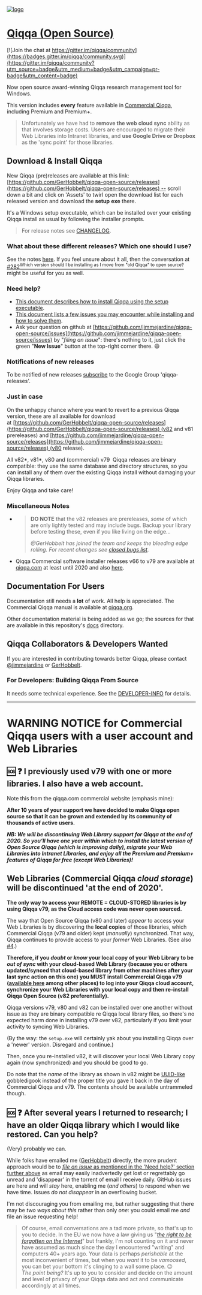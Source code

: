 

 [![logo](../../blob/master/icons/Application/Qiqqa.png) ](http://qiqqa.org/)
 
# [Qiqqa (Open Source)](http://qiqqa.org/)

[![Join the chat at https://gitter.im/qiqqa/community](https://badges.gitter.im/qiqqa/community.svg)](https://gitter.im/qiqqa/community?utm_source=badge&utm_medium=badge&utm_campaign=pr-badge&utm_content=badge)

Now open source award-winning Qiqqa research management tool for Windows.

This version includes **every** feature available in [Commercial Qiqqa](qiqqa.com), including Premium and Premium+.

> Unfortunately we have had to **remove the web cloud sync** ability as that involves storage costs. Users are encouraged to migrate their Web Libraries into Intranet libraries, and **use Google Drive or Dropbox**
 as the 'sync point' for those libraries.


## Download & Install Qiqqa

New Qiqqa (pre)releases are available at this link: [https://github.com/GerHobbelt/qiqqa-open-source/releases](https://github.com/GerHobbelt/qiqqa-open-source/releases) -- scroll down a bit and click on 'Assets' to twirl open the download list for each released version and download the **setup** **exe** there.

It's a Windows setup executable, which can be installed over your existing Qiqqa install as usual by following the installer prompts.

> For release notes see [CHANGELOG](../../blob/master/CHANGELOG.md).


### What about these different releases? Which one should I use?

See the notes [here](https://github.com/jimmejardine/qiqqa-open-source/issues/280#issuecomment-752056946-permalink). If you feel unsure about it all, then the conversation at [#282<sup>Which version should I be installing as I move from "old Qiqqa" to open source?</sup>](https://github.com/jimmejardine/qiqqa-open-source/issues/282) might be useful for you as well.


### Need help?

*   [This document describes how to install Qiqqa using the setup executable](https://github.com/jimmejardine/qiqqa-open-source/blob/master/docs-src/FAQ/Installing%20Qiqqa%20-%20Updating%20Qiqqa.md).
*   [This document lists a few issues you may encounter while installing and how to solve them](https://github.com/jimmejardine/qiqqa-open-source/blob/master/docs-src/FAQ/Problems%20with%20running%20the%20installer%20on%20your%20Microsoft%20Windows%20machine.md).
*   Ask your question on github at [https://github.com/jimmejardine/qiqqa-open-source/issues](https://github.com/jimmejardine/qiqqa-open-source/issues) by "*filing an issue*": there's nothing to it, just click the green "**New Issue**" button at the top-right corner there. 😄


### Notifications of new releases

To be notified of new releases [subscribe](https://groups.google.com/d/forum/qiqqa-releases) to the Google Group 'qiqqa-releases'.


### Just in case

On the unhappy chance where you want to revert to a previous Qiqqa version, these are all available for download at [https://github.com/GerHobbelt/qiqqa-open-source/releases](https://github.com/GerHobbelt/qiqqa-open-source/releases) (v82 and v81 prereleases) and [https://github.com/jimmejardine/qiqqa-open-source/releases](https://github.com/jimmejardine/qiqqa-open-source/releases) (v80 release).

All v82*, v81*, v80 and (commercial) v79  Qiqqa releases are binary compatible: they use the same database and directory structures, so you can install any of them over the existing Qiqqa install without damaging your Qiqqa libraries.  

Enjoy Qiqqa and take care!


### Miscellaneous Notes

* > **DO NOTE** that the v82 releases are prereleases, *some* of which are only lightly tested and may include bugs. Backup your library before testing these, even if you like living on the edge...
  >
  > *@GerHobbelt has joined the team and keeps the bleeding edge rolling. For recent changes see  [closed bugs list](https://github.com/jimmejardine/qiqqa-open-source/issues?q=is%3Aissue+is%3Aclosed).*

* Qiqqa Commercial software installer releases v66 to v79 are available at [qiqqa.com](www.qiqqa.com/Download) at least until 2020 and also [here](https://github.com/jimmejardine/qiqqa-open-source/tree/master/Qiqqa-Software-Installer-Releases).


## Documentation For Users

Documentation still needs a **lot** of work. All help is appreciated. The Commercial Qiqqa manual is available at [qiqqa.org](http://qiqqa.org/The.Qiqqa.Manual.html).

Other documentation material is being added as we go; the sources for that are available in this repository's [docs](./docs) directory.


## Qiqqa Collaborators & Developers Wanted
 
If you are interested in contributing towards better Qiqqa, please contact [@jimmejardine](https://github.com/jimmejardine) or [GerHobbelt](https://github.com/GerHobbelt).


### For Developers: Building Qiqqa From Source

It needs some technical experience. See the [DEVELOPER-INFO](DEVELOPER-INFO.md) for details.

---


# WARNING NOTICE for Commercial Qiqqa users with a user account and Web Libraries

## 🆘 ❓ I previously used v79 with one or more libraries. I also have a web account.

Note this from the qiqqa.com commercial website (emphasis mine):

**After 10 years of your support we have decided to make Qiqqa open source so that it can be grown and extended by its community of thousands of active users.**

***NB: We will be discontinuing Web Library support for Qiqqa at the end of 2020. So you’ll have one year within which to install the latest version of Open Source Qiqqa (which is improving daily), migrate your Web Libraries into Intranet Libraries, and enjoy all the Premium and Premium+ features of Qiqqa for free (except Web Libraries)!***

## Web Libraries (Commercial Qiqqa *cloud storage*) will be discontinued 'at the end of 2020'.

**The only way to access your REMOTE = CLOUD-STORED libraries is by using Qiqqa v79, as the Cloud access code was never open sourced.**

The way that Open Source Qiqqa (v80 and later) *appear* to access your Web Libraries is by discovering the **local copies** of those libraries, which Commercial Qiqqa (v79 and older) kept (*manually*) synchronized. That way, Qiqqa continues to provide access to your *former* Web Libraries. (See also [#4](https://github.com/jimmejardine/qiqqa-open-source/issues/4).)

**Therefore, if you *doubt* or *know* your local copy of your Web Library to be *out of sync* with your cloud-based Web Library (because you or others updated/synced that cloud-based library from other machines after your last sync action on this one) you MUST install Commercial Qiqqa v79 ([available here](https://github.com/GerHobbelt/qiqqa-open-source/releases/tag/v79) among other places) to log into your Qiqqa cloud account, synchronize your Web Libraries with your local copy and then re-install Qiqqa Open Source (v82 preferentially).**

Qiqqa versions v79, v80 and v82 can be installed over one another without issue as they are binary compatible re Qiqqa local library files, so there's no expected harm done in installing v79 over v82, particularly if you limit your activity to syncing Web Libraries. 

(By the way: the `setup.exe` will certainly yak about you installing Qiqqa over a 'newer' version. Disregard and continue.)

Then, once you re-installed v82, it will discover your local Web Library copy again (now synchronized) and you should be good to go.

Do note that the *name* of the library as shown in v82 might be [UUID-like](https://en.wikipedia.org/wiki/Universally_unique_identifier#Format) gobbledigook instead of the proper title you gave it back in the day of Commercial Qiqqa and v79. The contents should be available untrammeled though.


## 🆘 ❓ After several years I returned to research; I have an older Qiqqa library which I would like restored. Can you help?

(Very) probably we can. 

While folks have emailed me ([GerHobbelt](https://github.com/GerHobbelt)) directly, the more prudent approach would be to [*file an issue* as mentioned in the 'Need help?' section further above](https://github.com/jimmejardine/qiqqa-open-source/issues) as email may easily inadvertedly get lost or regrettably go unread and 'disappear' in the torrent of email I receive daily. GitHub issues are here and will *stay* here, enabling me (*and others*) to respond when we have time. Issues *do not disappear* in an overflowing bucket.

I'm not discouraging you from emailing me, but rather suggesting that there may be *two ways about this* rather than only *one*: you could email me *and* file an issue requesting help! 
> Of course, email conversations are a tad more private, so that's up to you to decide. 
> In the EU we now have a law giving us "[*the right to be forgotten on the Internet*](https://en.wikipedia.org/wiki/Right_to_be_forgotten)" but frankly, I'm not counting on it and never have assumed as much since the day I encountered "writing" and computers 40+ years ago. Your data is perhaps *perishable* at the most inconvenient of times, but when you *want* it to be *vamoosed*, you can bet your bottom it's clinging to a wall some place. 😉  
> *The point being?* It's up to you to consider and decide on the amount and level of privacy of your Qiqqa data and act and communicate accordingly at all times.


